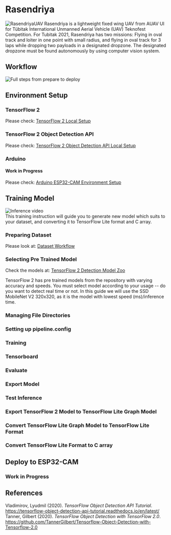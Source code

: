 # Rasendriya  
![RasendriyaUAV](https://github.com/rizkymille/rasendriya-auav-ui/blob/main/docs/rasendriya.jpg)
Rasendriya is a lightweight fixed wing UAV from AUAV UI for Tübitak International Unmanned Aerial Vehicle (UAV) Teknofest Competition. For Tubitak 2021, Rasendriya has two missions: Flying in oval track and loiter in one point with small radius, and flying in oval track for 3 laps while dropping two payloads in a designated dropzone. The designated dropzone must be found autonomously by using computer vision system.

## Workflow
![Full steps from prepare to deploy](https://github.com/rizkymille/rasendriya-auav-ui/blob/main/docs/fullsteps.png)

## Environment Setup
### TensorFlow 2
Please check: [TensorFlow 2 Local Setup](https://github.com/rizkymille/rasendriya-auav-ui/blob/main/tensorflow/TF2_LOCALSETUP.md)
### TensorFlow 2 Object Detection API
Please check: [TensorFlow 2 Object Detection API Local Setup](https://github.com/rizkymille/rasendriya-auav-ui/blob/main/tensorflow/TF2_OBJECT_DETECTION_API_LOCALSETUP.md)
### Arduino
#### Work in Progress
Please check: [Arduino ESP32-CAM Environment Setup](https://github.com/rizkymille/rasendriya-auav-ui/blob/main/arduino/ARDUINO_ENV_SETUP.md)

## Training Model
![Inference video](https://github.com/rizkymille/rasendriya-auav-ui/blob/main/docs/inference.gif)  
This training instruction will guide you to generate new model which suits to your dataset, and converting it to TensorFlow Lite format and C array.
### Preparing Dataset
Please look at: [Dataset Workflow](https://github.com/rizkymille/rasendriya-auav-ui/blob/main/tensorflow/workspace/orange-dropzone-detection/datasets/DATASET_WORKFLOW.md)
### Selecting Pre Trained Model
Check the models at: [TensorFlow 2 Detection Model Zoo](https://github.com/tensorflow/models/blob/master/research/object_detection/g3doc/tf2_detection_zoo.md)

TensorFlow 2 has pre trained models from the repository with varying accuracy and speeds. You must select model according to your usage -- do you want to detect real time or not. In this guide we will use the SSD MobileNet V2 320x320, as it is the model with lowest speed (ms)/inference time.
### Managing File Directories
### Setting up pipeline.config
### Training
### Tensorboard
### Evaluate
### Export Model
### Test Inference
### Export TensorFlow 2 Model to TensorFlow Lite Graph Model
### Convert TensorFlow Lite Graph Model to TensorFlow Lite Format
### Convert TensorFlow Lite Format to C array

## Deploy to ESP32-CAM
### Work in Progress

## References
Vladimirov, Lyudmil (2020). *TensorFlow Object Detection API Tutorial*. https://tensorflow-object-detection-api-tutorial.readthedocs.io/en/latest/  
Tanner, Gilbert (2020). *TensorFlow Object Detection with TensorFlow 2.0*. https://github.com/TannerGilbert/Tensorflow-Object-Detection-with-Tensorflow-2.0  

